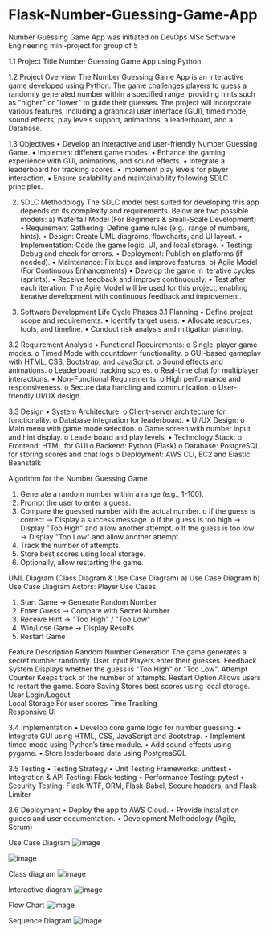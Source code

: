 # Flask-Number-Guessing-Game-App
Number Guessing Game App was initiated on DevOps MSc Software Engineering mini-project for  group of 5

1.1 Project Title
Number Guessing Game App using Python

1.2 Project Overview
The Number Guessing Game App is an interactive game developed using Python. The game challenges players to guess a randomly generated number within a specified range, providing hints such as "higher" or "lower" to guide their guesses. The project will incorporate various features, including a graphical user interface (GUI), timed mode, sound effects, play levels support, animations, a leaderboard, and a Database.

1.3 Objectives
•	Develop an interactive and user-friendly Number Guessing Game.
•	Implement different game modes.
•	Enhance the gaming experience with GUI, animations, and sound effects.
•	Integrate a leaderboard for tracking scores.
•	Implement play levels for player interaction.
•	Ensure scalability and maintainability following SDLC principles.

2. SDLC Methodology
The SDLC model best suited for developing this app depends on its complexity and requirements. Below are two possible models:
a) Waterfall Model (For Beginners & Small-Scale Development)
•	Requirement Gathering: Define game rules (e.g., range of numbers, hints).
•	Design: Create UML diagrams, flowcharts, and UI layout.
•	Implementation: Code the game logic, UI, and local storage.
•	Testing: Debug and check for errors.
•	Deployment: Publish on platforms (if needed).
•	Maintenance: Fix bugs and improve features.
b) Agile Model (For Continuous Enhancements)
•	Develop the game in iterative cycles (sprints).
•	Receive feedback and improve continuously.
•	Test after each iteration.
The Agile Model will be used for this project, enabling iterative development with continuous feedback and improvement.




3. Software Development Life Cycle Phases
3.1 Planning
•	Define project scope and requirements.
•	Identify target users.
•	Allocate resources, tools, and timeline.
•	Conduct risk analysis and mitigation planning.


3.2 Requirement Analysis
•	Functional Requirements: 
o	Single-player game modes.
o	Timed Mode with countdown functionality.
o	GUI-based gameplay with HTML, CSS, Bootstrap, and JavaScript.
o	Sound effects and animations.
o	Leaderboard tracking scores.
o	Real-time chat for multiplayer interactions.
•	Non-Functional Requirements: 
o	High performance and responsiveness.
o	Secure data handling and communication.
o	User-friendly UI/UX design.

3.3 Design
•	System Architecture: 
o	Client-server architecture for functionality.
o	Database integration for leaderboard.
•	UI/UX Design: 
o	Main menu with game mode selection.
o	Game screen with number input and hint display.
o	Leaderboard and play levels.
•	Technology Stack: 
o	Frontend: HTML for GUI
o	Backend: Python (Flask)
o	Database: PostgreSQL for storing scores and chat logs
o	Deployment: AWS CLI, EC2 and Elastic Beanstalk

Algorithm for the Number Guessing Game
1.	Generate a random number within a range (e.g., 1-100).
2.	Prompt the user to enter a guess.
3.	Compare the guessed number with the actual number.
o	If the guess is correct → Display a success message.
o	If the guess is too high → Display "Too High" and allow another attempt.
o	If the guess is too low → Display "Too Low" and allow another attempt.
4.	Track the number of attempts.
5.	Store best scores using local storage.
6.	Optionally, allow restarting the game.

UML Diagram (Class Diagram & Use Case Diagram)
a) Use Case Diagram
b) Use Case Diagram
Actors: Player Use Cases:
1.	Start Game → Generate Random Number
2.	Enter Guess → Compare with Secret Number
3.	Receive Hint → "Too High" / "Too Low"
4.	Win/Lose Game → Display Results
5.	Restart Game

 
Feature	Description
Random Number Generation	The game generates a secret number randomly.
User Input	Players enter their guesses.
Feedback System	Displays whether the guess is "Too High" or "Too Low".
Attempt Counter	Keeps track of the number of attempts.
Restart Option	Allows users to restart the game.
Score Saving	Stores best scores using local storage.
User Login/Logout	
Local Storage 	 For user scores
Time Tracking	
Responsive UI	


3.4 Implementation
•	Develop core game logic for number guessing.
•	Integrate GUI using HTML, CSS, JavaScript and Bootstrap.
•	Implement timed mode using Python’s time module.
•	Add sound effects using pygame.
•	Store leaderboard data using PostgresSQL

3.5 Testing
• Testing Strategy
•	Unit Testing Frameworks: unittest
•	Integration & API Testing: Flask-testing
•	Performance Testing: pytest
•	Security Testing: Flask-WTF, ORM, Flask-Babel, Secure headers, and Flask-Limiter

3.6 Deployment
•	Deploy the app to AWS Cloud.
•	Provide installation guides and user documentation.
•	Development Methodology (Agile, Scrum)

Use Case Diagram
![image](https://github.com/user-attachments/assets/e4d69cd8-d851-4e52-8b27-38352074d06c) 

![image](https://github.com/user-attachments/assets/51a53cb9-4cd2-424d-b6e2-216dbc6c95a2)

Class diagram
![image](https://github.com/user-attachments/assets/a414654c-9ecf-411e-811d-e6c9474970bb)

Interactive diagram
![image](https://github.com/user-attachments/assets/ba4a9faf-9c68-4b4a-bdd9-f5441360fa5f)

Flow Chart
![image](https://github.com/user-attachments/assets/7766f065-5e7a-470c-93d5-85d250bfea0a)

Sequence Diagram
![image](https://github.com/user-attachments/assets/999f0c76-cd21-4fa2-ad98-78ddba627737)




